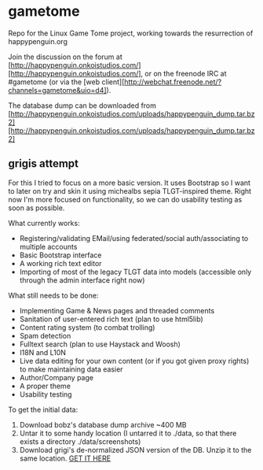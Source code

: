 gametome
========

Repo for the Linux Game Tome project, working towards the resurrection of happypenguin.org

Join the discussion on the forum at [http://happypenguin.onkoistudios.com/][http://happypenguin.onkoistudios.com/], or on the freenode IRC at #gametome (or via the [web client][http://webchat.freenode.net/?channels=gametome&uio=d4]).

The database dump can be downloaded from [http://happypenguin.onkoistudios.com/uploads/happypenguin_dump.tar.bz2][http://happypenguin.onkoistudios.com/uploads/happypenguin_dump.tar.bz2]

grigis attempt
--------------

For this I tried to focus on a more basic version. It uses Bootstrap so I want to later on try and skin it using michealbs sepia TLGT-inspired theme. Right now I'm more focused on functionality, so we can do usability testing as soon as possible.

What currently works:
* Registering/validating EMail/using federated/social auth/associating to multiple accounts
* Basic Bootstrap interface
* A working rich text editor
* Importing of most of the legacy TLGT data into models (accessible only through the admin interface right now)

What still needs to be done:
* Implementing Game & News pages and threaded comments
* Sanitation of user-entered rich text (plan to use html5lib)
* Content rating system (to combat trolling)
* Spam detection
* Fulltext search (plan to use Haystack and Woosh)
* I18N and L10N
* Live data editing for your own content (or if you got given proxy rights) to make maintaining data easier
* Author/Company page
* A proper theme
* Usability testing

To get the initial data:
1. Download bobz's database dump archive ~400 MB 
2. Untar it to some handy location (I untarred it to ./data, so that there exists a directory ./data/screenshots)
3. Download grigi's de-normalized JSON version of the DB. Unzip it to the same location. [GET IT HERE](http://happypenguin.onkoistudios.com/discussion/5/de-normalized-db#Item_2)


